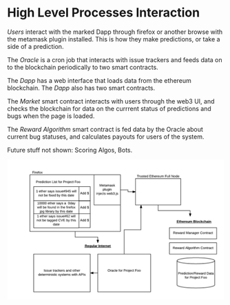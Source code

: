 
# High Level Processes Interaction

*Users* interact with the marked Dapp through firefox or another browse with the metamask plugin installed.  This is how they make predictions, or take a side of a prediction.

The *Oracle* is a cron job that interacts with issue trackers and feeds data on to the blockchain periodically to two smart contracts.

The *Dapp* has a web interface that loads data from the ethereum blockchain.  The *Dapp* also has two smart contracts.

The *Market* smart contract interacts with users through the web3 UI, and checks the blockchain for data on the currrent status of predictions and bugs when the page is loaded.

The *Reward Algorithm* smart contract is fed data by the Oracle about current bug statuses, and calculates payouts for users of the system.

Future stuff not shown: Scoring Algos, Bots.

![Entities](/img/ProcessInteraction.png)

[docs]: https://github.com/mvscorg/mozdm-design
[web2]: https://github.com/mvscorg/mvscim
[web3]: https://github.com/mvscorg/xdmarket


